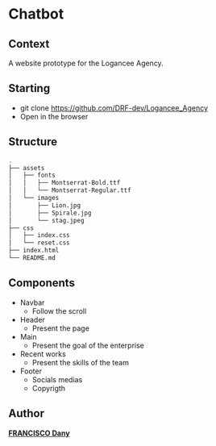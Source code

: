 # Chatbot

## Context
A website prototype for the Logancee Agency.
## Starting
* git clone https://github.com/DRF-dev/Logancee_Agency
* Open in the browser
## Structure
```bash
.
├── assets
│   ├── fonts
│   │   ├── Montserrat-Bold.ttf
│   │   └── Montserrat-Regular.ttf
│   └── images
│       ├── Lion.jpg
│       ├── Spirale.jpg
│       └── stag.jpeg
├── css
│   ├── index.css
│   └── reset.css
├── index.html
└── README.md
```
## Components
 * Navbar
	 * Follow the scroll
 * Header
	 * Present the page
 * Main
	 * Present the goal of the enterprise
 * Recent works
	 * Present the skills of the team
 * Footer
	 * Socials medias
	 * Copyrigth
## Author
[**FRANCISCO Dany**](https://github.com/DRF-dev)
